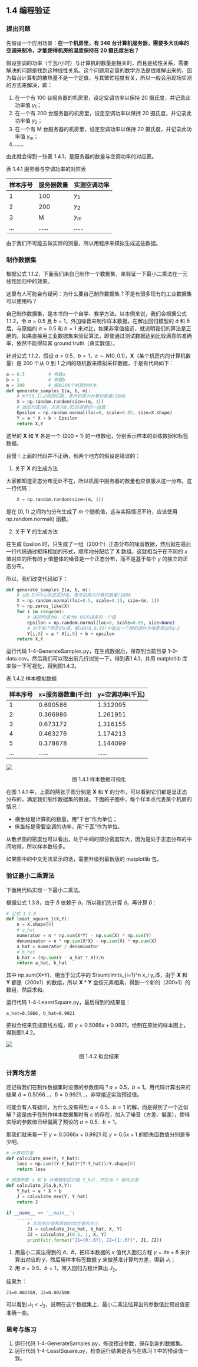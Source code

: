 ## 1.4 编程验证

### 提出问题

先假设一个应用场景：**在一个机房里，有 346 台计算机服务器，需要多大功率的空调来制冷，才能使得机房的温度保持在 20 摄氏度左右？**

假设空调的功率（千瓦/小时）与计算机的数量是相关的，而且是线性关系，需要解决的问题是找到这种线性关系。这个问题用定量的数学方法是很难解出来的，因为每台计算机的散热量不是一个定值，与其繁忙程度有关，所以一般会用现场实测的方式来解决，即：
1. 在一个有 100 台服务器的机房里，设定空调功率以保持 20 摄氏度，并记录此功率值 $y_1$；
2. 在一个有 200 台服务器的机房里，设定空调功率以保持 20 摄氏度，并记录此功率值 $y_2$；
3. 在一个有 M 台服务器的机房里，设定空调功率以保持 20 摄氏度，并记录此功率值 $y_m$；
4. ......

由此就会得到一张表 1.4.1，是服务器的数量与空调功率的对应表。

表 1.4.1 服务器与空调功率的对应表

|样本序号|服务器数量|实测空调功率|
|--|--|--|
|1|100|$y_1$|
|2|200|$y_2$|
|3|M|$y_m$|
|...|......|......|

由于我们不可能去做实际的测量，所以用程序来模拟生成这些数据。

### 制作数据集

根据公式 1.1.2，下面我们来自己制作一个数据集，来验证一下最小二乘法在一元线性回归中的效果。

这里有人可能会有疑问：为什么要自己制作数据集？不是有很多现有的工业数据集可以使用吗？

自己制作数据集，是本书的一个自学、教学方法。以本例来说，我们会根据公式 1.1.2，令 $a=0.5$ 且 $b=1$，外加噪音来制作样本数据。在解出回归模型的 $\hat a$ 和 $\hat b$ 后，与原始的 $a=0.5$ 和 $b=1$ 来对比，如果非常值接近，就说明我们的算法是正确的。如果直接用工业数据集来验证算法，即使通过测试数据达到比较满意的准确率，依然不能得知其 ground truth（真实数值）。


针对公式 1.1.2，假设 $a=0.5$，$b=1$，$\varepsilon \sim N(0,0.1)$，$\boldsymbol{X}$（某个机房内的计算机数量）是 200 个从 0 到 1 之间的随机数来模拟采样数据，于是有代码如下：

```Python
a = 0.5         # 参数a
b = 1           # 参数b
m = 200         # 模拟100个机房的样本
def generate_samples_1(a, b, m):
    # m个[0,1)之间随机数，表示机房内计算机数量/1000
    X = np.random.random(size=(m, 1))
    # 返回均值为0，方差为0.05的误差的一组值
    Epsilon = np.random.normal(loc=0, scale=0.05, size=X.shape)
    Y = a * X + b + Epsilon
    return X,Y
```

这里的 $\boldsymbol{X}$ 和 $\boldsymbol{Y}$ 各是一个 $(200\times 1)$ 的一维数组，分别表示样本的训练数据和标签数据。

且慢！上面的代码并不正确，有两个地方的假设是错误的：

1. 关于 $\boldsymbol{X}$ 的生成方法

大家都知道正态分布无处不在，所以机房中服务器的数量也应该服从这一分布。这一行代码：
```Python
    X = np.random.random(size=(m, 1))
```
是在 $[0,1)$ 之间均匀分布生成了 $m$ 个随机值，这与实际情况不符，应该使用 np.random.normal() 函数。

2. 关于 $\boldsymbol{Y}$ 的生成方法

在生成 Epsilon 时，只生成了一组（200个）正态分布的噪音数据，然后就在最后一行代码通过矩阵相加的形式，顺序地分配给了 $\boldsymbol{X}$ 数组。这就相当于在不同的 $x$ 值对应的所有的 $y$ 值整体的噪音是一个正态分布，而不是基于每个 $y$ 的独立的正态分布。

所以，我们改变代码如下：
```Python
def generate_samples_2(a, b, m):
    # 以0.5为中心的正态分布，表示机房内计算机数量/1000
    X = np.random.normal(loc=0.5, scale=0.15, size=(m, 1))
    Y = np.zeros_like(X)
    for i in range(m):
        # 返回均值为0，方差为0.05的误差的一个值
        epsilon = np.random.normal(loc=0, scale=0.05, size=None)
        # 对于每个特定的x值，都从N(0,0.05)中取出一个随机值作为噪音添加到y上
        Y[i,0] = a * X[i,0] + b + epsilon
    return X,Y
```
运行代码 1-4-GenerateSamples.py，在生成数据后，保存到当前目录 1-0-data.csv。然后我们可以取出前几行浏览一下，得到表1.4.1，并用 matplotlib 库来做一下可视化，得到图1.4.2。

表 1.4.2 样本模拟数据

|样本序号|x=服务器数量(千台)|y=空调功率(千瓦)|
|--|--|--|
|1|0.690586|1.312095|
|2|0.366986|1.261951|
|3|0.673172|1.316155|
|4|0.463276|1.174213|
|5|0.378678|1.144099|
|...|......|......|

![](./images/1-4-1.png)
<center>图 1.4.1 样本数据可视化</center>

在图 1.4.1 中，上面的两张子图分别是 $\boldsymbol{X}$ 和 $\boldsymbol{Y}$ 的分布，可以看到它们都是呈正态分布的，满足我们制作数据集的假设。下面的子图中，每个样本点代表某个机房的情况：

- 横坐标是计算机的数量，用“千台”作为单位；
- 纵坐标是需要空调的功率，用“千瓦”作为单位。

从散点图的密度也可以看出，处于中间的部分密度较大，因为是处于正态分布的中间地带，所以样本数较多。

如果图中的中文无法显示的话，需要升级到最新版的 matplotlib 包。


### 验证最小二乘算法

下面用代码实现一下最小二乘法。

根据公式 1.3.8，由于 $\hat{b}$ 依赖于 $\hat{a}$，所以我们先计算 $\hat{a}$，再计算 $\hat{b}$：

```Python
# 公式 1.3.8
def least_square_1(X,Y):
    n = X.shape[0]
    # a_hat
    numerator = n * np.sum(X*Y) - np.sum(X) * np.sum(Y)
    denominator = n * np.sum(X*X) - np.sum(X) * np.sum(X)
    a_hat = numerator / denominator
    # b_hat
    b_hat = (np.sum(Y - a_hat * X))/n
    return a_hat, b_hat
```

其中 np.sum(X\*Y)，相当于公式中的 $\sum\limits_{i=1}^n x_i y_i$，由于 $\boldsymbol{X}$ 和 $\boldsymbol{Y}$ 都是（200x1）的数组，所以 $\boldsymbol{X}*\boldsymbol{Y}$ 会按元素相乘，得到一个新的（200x1）的数组，然后求和。

运行代码 1-4-LeasstSquare.py，最后得到的结果是：

```
a_hat=0.5066, b_hat=0.9921
```
把拟合结果变成直线方程，即 $y=0.5066x+0.9921$，绘制在原始的样本图上，得到图1.4.2。

![](./images/1-4-2.png)
<center>图 1.4.2 拟合结果</center>

### 计算均方差

还记得我们在制作数据集时设置的参数值吗？$a=0.5$，$b=1$。用代码计算出来的结果 $\hat a=0.5066...$，$\hat b=0.9921...$，非常接近实验预设值。

可能会有人有疑问，为什么没有得到 $a=0.5、b=1$ 的解，而是得到了一个近似解？这是由于在制作样本数据集时有 $\varepsilon$ 的存在，加入了噪音（方差、偏差），使得实际的参数值已经偏离了预设的 $a=0.5、b=1$。

那我们就来看一下 $y=0.5066x+0.9921$ 和 $y=0.5x+1$ 的损失函数值分别是多少吧。

```Python
# 计算均方差
def calculate_mse(Y, Y_hat):
    loss = np.sum((Y-Y_hat)*(Y-Y_hat))/Y.shape[0]
    return loss

# 根据参数 a 和 b 计算模型回归值 Y_hat，然后与 Y 做均方差
def calculate_J(a,b,X,Y):
    Y_hat = a * X + b
    J = calculate_mse(Y, Y_hat)
    return J

if __name__ == '__main__':
    ......
        # 比较估计值和原始的均方差的大小
        J1 = calculate_J(a_hat, b_hat, X, Y)
        J2 = calculate_J(0.5, 1, X, Y)
        print(str.format("J1={0:.6f}, J2={1:.6f}", J1, J2))
```
1. 用最小二乘法得到的 $\hat{a}、\hat{b}$，把样本数据的 $x$ 值代入回归方程 $y=\hat{a}x+\hat{b}$ 来计算出对应的 $\hat{y}$，然后用样本标签数据 $y$ 来做基准计算均方差，得到 $J_1$；
2. 用 $a=0.5、b=1$，带入回归方程计算出 $J_2$。

结果为：

```
J1=0.002558, J2=0.002580
```

可以看到 $J_1 < J_2$，说明在这个数据集上，最小二乘法估算出的参数值比预设值更准确一些。

### 思考与练习

1. 运行代码 1-4-GenerateSamples.py，修改预设参数，保存到新的数据集。
2. 运行代码 1-4-LeastSquare.py，检查运行结果是否与在练习 1 中的预设值一致。
